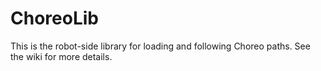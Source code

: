 # ChoreoLib

This is the robot-side library for loading and following Choreo paths. See the wiki for more details.
